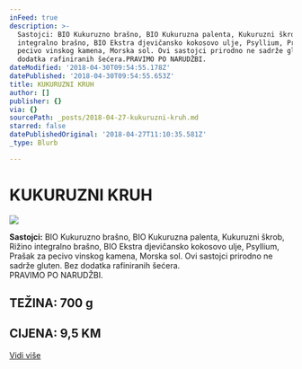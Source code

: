 ```yaml
---
inFeed: true
description: >-
  Sastojci: BIO Kukuruzno brašno, BIO Kukuruzna palenta, Kukuruzni škrob, Rižino
  integralno brašno, BIO Ekstra djevičansko kokosovo ulje, Psyllium, Prašak za
  pecivo vinskog kamena, Morska sol. Ovi sastojci prirodno ne sadrže gluten. Bez
  dodatka rafiniranih šećera.PRAVIMO PO NARUDŽBI.
dateModified: '2018-04-30T09:54:55.178Z'
datePublished: '2018-04-30T09:54:55.653Z'
title: KUKURUZNI KRUH
author: []
publisher: {}
via: {}
sourcePath: _posts/2018-04-27-kukuruzni-kruh.md
starred: false
datePublishedOriginal: '2018-04-27T11:10:35.581Z'
_type: Blurb

---
```

# KUKURUZNI KRUH
![](https://the-grid-user-content.s3-us-west-2.amazonaws.com/73cd7a06-5815-4333-b383-dce830d0d0d1.jpg)

**Sastojci:** BIO Kukuruzno brašno, BIO Kukuruzna palenta, Kukuruzni škrob, Rižino integralno brašno, BIO Ekstra djevičansko kokosovo ulje, Psyllium, Prašak za pecivo vinskog kamena, Morska sol. Ovi sastojci prirodno ne sadrže gluten. Bez dodatka rafiniranih šećera.  
PRAVIMO PO NARUDŽBI.

## TEŽINA: 700 g

## CIJENA: 9,5 KM
[Vidi više][0]

[0]: https://www.facebook.com/greenday.kolaci.peciva/posts/237241843683217